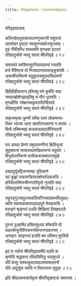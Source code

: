 ```yaml
---
title: परिवृइढाष्टकम् (वल्लभाचार्यकृइतम्)

---
```

  
 परिवृढाष्टकम्   
  
कलिन्दोद्भूतायास्तटमनुचरन्ती पशुपजां  
रहस्येकां दृष्ट्वा नवसुभगवक्षोजयुगलाम् ।  
दृढं नीवीग्रन्धि श्लथयति मृगाक्ष्या हटतरं  
रतिप्रादुर्भावो भवतु सततं श्रीपरिवृढे ॥ १॥  
  
समायाते स्वस्मिन्सुरनिलयसाम्यं गतवति  
व्रजे वैशिष्ट्यं यो निजपदगताब्जाङ्कुशयवैः ।  
अकार्षीत्तस्मिन्मे यदुकुलसमुद्भासितमणौ  
रतिप्रादुर्भावो भवतु सततं श्रीपरिवढे ॥ २॥  
  
हिहीहीहीकारान् प्रतिपशु वने कुर्वति सदा  
नमद्भह्मेशेन्द्रप्रभृतिषु च मौनं धृतवति ।  
मृगाक्षीभिः स्वेक्षानवकुवलयैरर्चितपदे  
रतिप्रादुर्भावो भवतु सततं श्रीपरिवृढे ॥ ३॥  
  
सकृत्स्मृत्वा कुम्भी यमिह परमं लोकमगम-  
च्चिरं ध्यात्वा धाता समाधिगतवान्यं न तपसा ।  
विभौ तस्मिन्मह्यं सजलजलदालीनिभतनौ  
रतिप्रादुर्भावो भवतु सततं श्रीपरिवृढे ॥ ४॥  
  
परा काष्ठा प्रेम्णां पशुपतरुणीनां क्षितिभुजां  
सुदृक्तानां त्रासास्पदमखिलभाग्यं यदुपतेः ।  
विभुर्यस्तस्मिन्मे दरविकचजम्बालजमुखे  
रतिप्रादुर्भावो भवतु सततं श्रीपरिवृढे ॥ ५॥  
  
दरप्रादुर्भूतद्विजगणमहः पूरितवने  
चरं कुह्वां राकारुचिरतरशोभाधिकरुचि ।  
हरिर्यस्तस्मिंस्त्रीगणपरिवृतो नृत्यति सदा  
रतिप्रादुर्भावो भवतु सततं श्रीपरिवृढे ॥ ६॥  
  
स्फुरद्गुञ्जापुञ्जाकलितनिजपादाब्जविलुठत्-  
स्रजि श्यामाकामास्पदपदयुगे मेचकरुचि ।  
वराङ्गे शृङ्गारं दधति शिखिनां पिच्छपटलैः  
रतिप्रादुर्भावो भवतु सततं श्रीपरिवृढे ॥ ७॥  
  
दुरन्तं दुःखाब्धिं हसितसुधया शोषयति यो  
यदास्येन्दुर्गोपीनयननलिनानन्दकरणम् ।  
अनङ्गः साङ्गत्वं व्रजति मम तस्मिन् मुररिपौ  
रतिप्रादुर्भावो भवतु सततं श्रीपरिवृढे ॥ ८॥  
  
इदं यः स्तोत्रं श्रीपरिवृढसमीपे पठति वा  
शृणोति श्रद्धावान् रतिपतिपितुः पादयुगले ।  
रतिं प्रेप्सुः शश्वत्कुवलयदलश्यामलतनौ  
रतिः प्रादुर्भूता भवति न चिरात्तस्य सुदृढा ॥ ९॥  
  
इति श्रीवल्लभाचार्यकृतं श्रीपरिवृढाष्टकं समाप्तम् ।  
  
  

  
